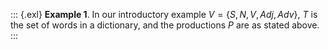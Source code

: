 ::: {.exl}
**Example 1**. In our introductory example $V = \{S, N, V, Adj, Adv\}$,
$T$ is the set of words in a dictionary, and the productions $P$ are as
stated above.
:::
